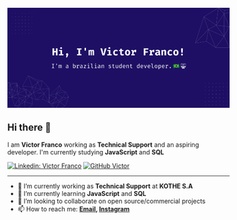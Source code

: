 ![Banner Image](https://github.com/victorsfranco/victorsfranco/blob/master/profile_readme.png)

## Hi there 👋

I am **Victor Franco** working as **Technical Support** and an aspiring developer. I'm currently studying **JavaScript** and **SQL**

[![Linkedin: Victor Franco](https://img.shields.io/badge/-Victor%20Franco-blue?style=flat-square&logo=Linkedin&logoColor=white&link=https://linkedin.com/in/victorsfranco)](https://linkedin.com/in/victorsfranco)
[![GitHub Victor](https://img.shields.io/github/followers/victorsfranco?label=follow&style=social)](https://github.com/victorsfranco)

---

- 🔭 I’m currently working as **Technical Support** at **KOTHE S.A**
- 🌱 I’m currently learning **JavaScript** and **SQL**
- 👯 I’m looking to collaborate on open source/commercial projects
- 📫 How to reach me:
  **[Email](mailto:victorsfranco@outlook.com), [Instagram](https://www.instagram.com/victor.s.franco/)**
